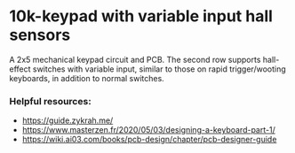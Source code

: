 # 10k-keypad with variable input hall sensors

A 2x5 mechanical keypad circuit and PCB. The second row supports hall-effect switches with variable input, similar to those on rapid trigger/wooting keyboards, in addition to normal switches.


### Helpful resources:
- https://guide.zykrah.me/
- https://www.masterzen.fr/2020/05/03/designing-a-keyboard-part-1/
- https://wiki.ai03.com/books/pcb-design/chapter/pcb-designer-guide
